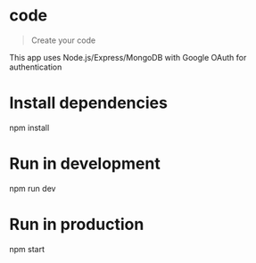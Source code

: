 # code

> Create your code

This app uses Node.js/Express/MongoDB with Google OAuth for authentication


# Install dependencies
npm install

# Run in development
npm run dev

# Run in production
npm start